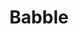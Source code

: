---
logohandle: babbleim
sort: babble
title: Babble
twitter: https://x.com/BabbleStatus
website: https://babble.im/
---